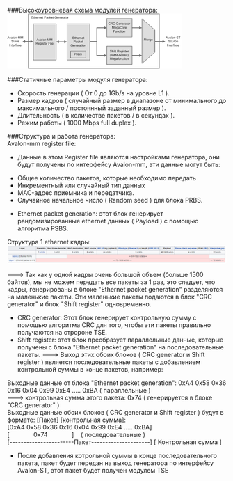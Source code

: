 ###Высокоуровневая схема модулей генератора:  
![alt text](https://github.com/padung99/Metrotek_LAB4/blob/main/gen_eth_pkt/eth_pkt_gen.png)

###Статичные параметры модуля генератора:  
+ Скорость генерации ( От 0 до 1Gb/s на уровне L1 ).
+ Размер кадров ( случайный размер в диапазоне от минимального до максимального / постоянный заданный размер ).
+ Длительность ( в количестве пакетов / в секундах ).
+ Режим работы ( 1000 Mbps full duplex ).

###Структура и работа генератора:  
Avalon-mm register file:
- Данные в этом Register file являются настройками генератора, они будут получены по интерфейсу Avalon-mm, эти данные могут быть:
+ Общее количество пакетов, которые необходимо передать
+ Инкрементный или случайный тип данных
+ MAC-адрес приемника и передатчика.
+ Случайное начальное число ( Random seed ) для блока PRBS.
  
- Ethernet packet generation: этот блок генерирует рандомизированные ethernet данных ( Payload ) с помощью алгоритма PSBS.

Структура 1 ethernet кадры:  
![alt text](https://github.com/padung99/Metrotek_LAB4/blob/main/gen_eth_pkt/ethernet_frame.png)

---> Так как у одной кадры очень большой объем (больше 1500 байтов), мы не можем передать все пакеты за 1 раз, это следует, что кадры, генерированы в блоке "Ethernet packet generation" разделяются на маленькие пакеты. Эти маленькие пакеты подаются в блок "CRC generator" и блок "Shift register" одновременно.

- CRC generator: Этот блок генерирует контрольную сумму с помощью алгоритма CRC для того, чтобы эти пакеты правильно получаются на стророне TSE.
- Shift register: этот блок преобразует параллельные данные, которые получены с блока "Ethernet packet generation" на последовательные пакеты.
---> Выход этих обоих блоков ( CRC generator и Shift register ) является последовательные пакеты с добавлением контрольной суммы в конце пакетов, например:

Выходные данные от блока "Ethernet packet generation": 0xA4 0x58 0x36 0x16 0x04 0x99 0xE4 ..... 0xBA ( параллельные )  
---> контрольная сумма этого пакета:  0x74 ( генерируется в блоке "CRC generator" )  
Выходные данные обоих блоков ( CRC generator и Shift register ) будут в формате: [Пакет] [контрольная сумма]:  
[0xA4 0x58 0x36 0x16 0x04 0x99 0xE4 ..... 0xBA] [&nbsp;&nbsp;&nbsp;&nbsp;&nbsp;&nbsp;&nbsp;&nbsp;&nbsp;&nbsp;&nbsp;&nbsp;&nbsp;&nbsp;0x74&nbsp;&nbsp;&nbsp;&nbsp;&nbsp;&nbsp;&nbsp;&nbsp;&nbsp;&nbsp;&nbsp;&nbsp;&nbsp;&nbsp;]&nbsp;&nbsp;&nbsp;&nbsp;( последовательные )  
[-----------------------Пакет---------------------] [ Контрольная сумма ]  

- После добавления котрольной суммы в конце последовательного пакета, пакет будет передан на выход генератора по интерфейсу Avalon-ST, этот пакет будет получен модулем TSE
